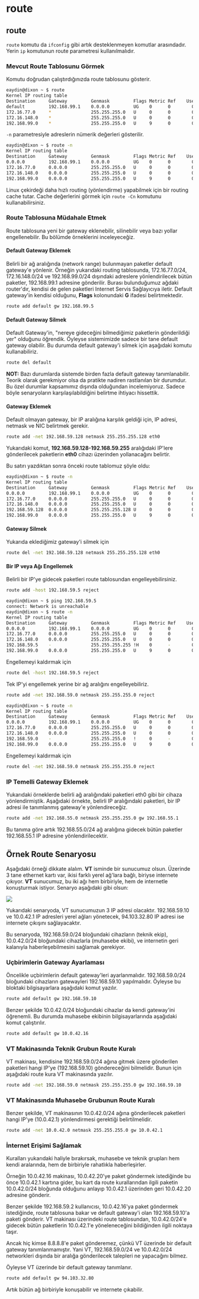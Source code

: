 # route

## route

`route` komutu da `ifconfig` gibi artık desteklenmeyen komutlar arasındadır. Yerin `ip` komutunun route parametresi kullanılmalıdır.

### Mevcut Route Tablosunu Görmek

Komutu doğrudan çalıştırdığınızda route tablosunu gösterir.

```bash
eaydin@dixon ~ $ route
Kernel IP routing table
Destination     Gateway         Genmask         Flags Metric Ref    Use Iface
default         192.168.99.1    0.0.0.0         UG    0      0        0 wlan0
172.16.77.0     *               255.255.255.0   U     0      0        0 vmnet1
172.16.148.0    *               255.255.255.0   U     0      0        0 vmnet8
192.168.99.0    *               255.255.255.0   U     9      0        0 wlan0
```

`-n` parametresiyle adreslerin nümerik değerleri gösterilir.

```bash
eaydin@dixon ~ $ route -n
Kernel IP routing table
Destination     Gateway         Genmask         Flags Metric Ref    Use Iface
0.0.0.0         192.168.99.1    0.0.0.0         UG    0      0        0 wlan0
172.16.77.0     0.0.0.0         255.255.255.0   U     0      0        0 vmnet1
172.16.148.0    0.0.0.0         255.255.255.0   U     0      0        0 vmnet8
192.168.99.0    0.0.0.0         255.255.255.0   U     9      0        0 wlan0
```

Linux çekirdeği daha hızlı routing (yönlendirme) yapabilmek için bir routing cache tutar. Cache değerlerini görmek için `route -Cn` komutunu kullanabilirsiniz.

### Route Tablosuna Müdahale Etmek

Route tablosuna yeni bir gateway eklenebilir, silinebilir veya bazı yollar engellenebilir. Bu bölümde örneklerini inceleyeceğiz.

#### Default Gateway Eklemek

Belirli bir ağ aralığında (network range) bulunmayan paketler default gateway'e yönlenir. Örneğin yukarıdaki routing tablosunda, 172.16.77.0/24, 172.16.148.0/24 ve 192.168.99.0/24 dışındaki adreslere yönlendirilecek bütün paketler, 192.168.99.1 adresine gönderilir. Burası bulunduğumuz ağdaki router'dır, kendisi de gelen paketleri Internet Servis Sağlayıcıya iletir. Default gateway'in kendisi olduğunu, **Flags** kolonundaki **G** ifadesi belirtmektedir.

```bash
route add default gw 192.168.99.5
```

#### Default Gateway Silmek

Default Gateway'in, "nereye gideceğini bilmediğimiz paketlerin gönderildiği yer" olduğunu öğrendik. Öyleyse sistemimizde sadece bir tane default gateway olabilir. Bu durumda default gateway'i silmek için aşağıdaki komutu kullanabiliriz.

```bash
route del default
```

**NOT:** Bazı durumlarda sistemde birden fazla default gateway tanımlanabilir. Teorik olarak gerekmiyor olsa da pratikte nadiren rastlanılan bir durumdur. Bu özel durumlar kapsamımız dışında olduğundan incelemiyoruz. Sadece böyle senaryoların karşılaşılabildiğini belirtme ihtiyacı hissettik.

#### Gateway Eklemek

Default olmayan gateway, bir IP aralığına karşılık geldiği için, IP adresi, netmask ve NIC belirtmek gerekir.

```bash
route add -net 192.168.59.128 netmask 255.255.255.128 eth0
```

Yukarıdaki komut, **192.168.59.128-192.168.59.255** aralığıdaki IP'lere gönderilecek paketlerin **eth0** cihazı üzerinden yollanacağını belirtir.

Bu satırı yazdıktan sonra önceki route tablomuz şöyle oldu:

```bash
eaydin@dixon ~ $ route -n
Kernel IP routing table
Destination     Gateway         Genmask         Flags Metric Ref    Use Iface
0.0.0.0         192.168.99.1    0.0.0.0         UG    0      0        0 wlan0
172.16.77.0     0.0.0.0         255.255.255.0   U     0      0        0 vmnet1
172.16.148.0    0.0.0.0         255.255.255.0   U     0      0        0 vmnet8
192.168.59.128  0.0.0.0         255.255.255.128 U     0      0        0 eth0
192.168.99.0    0.0.0.0         255.255.255.0   U     9      0        0 wlan0
```

#### Gateway Silmek

Yukarıda eklediğimiz gateway'i silmek için

```bash
route del -net 192.168.59.128 netmask 255.255.255.128 eth0
```

#### Bir IP veya Ağı Engellemek

Belirli bir IP'ye gidecek paketleri route tablosundan engelleyebilirsiniz.

```bash
route add -host 192.168.59.5 reject
```

```bash
eaydin@dixon ~ $ ping 192.168.59.5
connect: Network is unreachable
eaydin@dixon ~ $ route -n
Kernel IP routing table
Destination     Gateway         Genmask         Flags Metric Ref    Use Iface
0.0.0.0         192.168.99.1    0.0.0.0         UG    0      0        0 wlan0
172.16.77.0     0.0.0.0         255.255.255.0   U     0      0        0 vmnet1
172.16.148.0    0.0.0.0         255.255.255.0   U     0      0        0 vmnet8
192.168.59.5    -               255.255.255.255 !H    0      -        0 -
192.168.99.0    0.0.0.0         255.255.255.0   U     9      0        0 wlan0
```

Engellemeyi kaldırmak için

```bash
route del -host 192.168.59.5 reject
```

Tek IP'yi engellemek yerine bir ağ aralığını engelleyebiliriz.

```bash
route add -net 192.168.59.0 netmask 255.255.255.0 reject
```

```bash
eaydin@dixon ~ $ route -n
Kernel IP routing table
Destination     Gateway         Genmask         Flags Metric Ref    Use Iface
0.0.0.0         192.168.99.1    0.0.0.0         UG    0      0        0 wlan0
172.16.77.0     0.0.0.0         255.255.255.0   U     0      0        0 vmnet1
172.16.148.0    0.0.0.0         255.255.255.0   U     0      0        0 vmnet8
192.168.59.0    -               255.255.255.0   !     0      -        0 -
192.168.99.0    0.0.0.0         255.255.255.0   U     9      0        0 wlan0
```

Engellemeyi kaldırmak için

```bash
route del -net 192.168.59.0 netmask 255.255.255.0 reject
```

### IP Temelli Gateway Eklemek

Yukarıdaki örneklerde belirli ağ aralığındaki paketleri eth0 gibi bir cihaza yönlendirmiştik. Aşağıdaki örnekte, belirli IP aralığındaki paketleri, bir IP adresi ile tanımlanmış gateway'e yönlendireceğiz.

```bash
route add -net 192.168.55.0 netmask 255.255.255.0 gw 192.168.55.1
```

Bu tanıma göre artık 192.168.55.0/24 ağ aralığına gidecek bütün paketler 192.168.55.1 IP adresine yönlendirilecektir.

## Örnek Route Senaryosu

Aşağıdaki örneği dikkate alalım. **VT** isminde bir sunucumuz olsun. Üzerinde 3 tane ethernet kartı var, ikisi farklı yerel ağ'lara bağlı, biriyse internete çıkıyor. **VT** sunucumuz, bu iki ağı hem birbiriyle, hem de internetle konuşturmak istiyor. Senaryo aşağıdaki gibi olsun:

![](../.gitbook/assets/network.png)

Yukarıdaki senaryoda, VT sunucumuzun 3 IP adresi olacaktır. 192.168.59.10 ve 10.0.42.1 IP adresleri yerel ağları yönetecek, 94.103.32.80 IP adresi ise internete çıkışını sağlayacaktır.

Bu senaryoda, 192.168.59.0/24 bloğundaki cihazların (teknik ekip), 10.0.42.0/24 bloğundaki cihazlarla (muhasebe ekibi), ve internetin geri kalanıyla haberleşebilmesini sağlamak gerekiyor.

### Uçbirimlerin Gateway Ayarlaması

Öncelikle uçbirimlerin default gateway'leri ayarlanmalıdır. 192.168.59.0/24 bloğundaki cihazların gatewayleri 192.168.59.10 yapılmalıdır. Öyleyse bu bloktaki bilgisayarlara aşağıdaki komut yazılır.

```bash
route add default gw 192.168.59.10
```

Benzer şekilde 10.0.42.0/24 bloğundaki cihazlar da kendi gateway'ini öğrenemli. Bu durumda muhasebe ekibinin bilgisayarlarında aşağıdaki komut çalıştırılır.

```bash
route add default gw 10.0.42.16
```

### VT Makinasında Teknik Grubun Route Kuralı

VT makinası, kendisine 192.168.59.0/24 ağına gitmek üzere gönderilen paketleri hangi IP'ye (192.168.59.10) göndereceğini bilmelidir. Bunun için aşağıdaki route kura VT makinasında yazılır.

```bash
route add -net 192.168.59.0 netmask 255.255.255.0 gw 192.168.59.10
```

### VT Makinasında Muhasebe Grubunun Route Kuralı

Benzer şekilde, VT makinasının 10.0.42.0/24 ağına gönderilecek paketleri hangi IP'ye (10.0.42.1) yönlendirmesi gerektiği belirtilmelidir.

```bash
route add -net 10.0.42.0 netmask 255.255.255.0 gw 10.0.42.1
```

### İnternet Erişimi Sağlamak

Kuralları yukarıdaki haliyle bırakırsak, muhasebe ve teknik grupları hem kendi aralarında, hem de birbiriyle rahatlıkla haberleşirler.

Örneğin 10.0.42.16 makinası, 10.0.42.20'ye paket göndermek istediğinde bu önce 10.0.42.1 kartına gider, bu kart da route kurallarından ilgili paketin 10.0.42.0/24 bloğunda olduğunu anlayıp 10.0.42.1 üzerinden geri 10.0.42.20 adresine gönderir.

Benzer şekilde 192.168.59.2 kullanıcısı, 10.0.42.16'ya paket göndermek istediğinde, route tablosuna bakar ve default gateway'i olan 192.168.59.10'a paketi gönderir. VT makinası üzerindeki route tablosundan, 10.0.42.0/24'e gidecek bütün paketlerin 10.0.42.1'e yöneleneceğini bildiğinden ilgili noktaya taşır.

Ancak hiç kimse 8.8.8.8'e paket gönderemez, çünkü VT üzerinde bir default gateway tanımlanmamıştır. Yani VT, 192.168.59.0/24 ve 10.0.42.0/24 networkleri dışında bir aralığa gönderilecek talepleri ne yapacağını bilmez.

Öyleyse VT üzerinde bir default gateway tanımlanır.

```bash
route add default gw 94.103.32.80
```

Artık bütün ağ birbiriyle konuşabilir ve internete çıkabilir.

